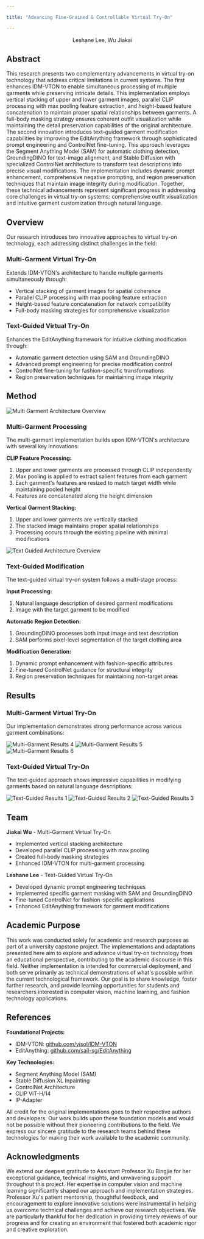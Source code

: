 ```yaml
---

title: "Advancing Fine-Grained & Controllable Virtual Try-On"

---
```


<div align="center">
<p>Leshane Lee, Wu Jiakai</p>
</div>

## Abstract

This research presents two complementary advancements in virtual try-on technology that address critical limitations in current systems. The first enhances IDM-VTON to enable simultaneous processing of multiple garments while preserving intricate details. This implementation employs vertical stacking of upper and lower garment images, parallel CLIP processing with max pooling feature extraction, and height-based feature concatenation to maintain proper spatial relationships between garments. A full-body masking strategy ensures coherent outfit visualization while maintaining the detail preservation capabilities of the original architecture. The second innovation introduces text-guided garment modification capabilities by improving the EditAnything framework through sophisticated prompt engineering and ControlNet fine-tuning. This approach leverages the Segment Anything Model (SAM) for automatic clothing detection, GroundingDINO for text-image alignment, and Stable Diffusion with specialized ControlNet architecture to transform text descriptions into precise visual modifications. The implementation includes dynamic prompt enhancement, comprehensive negative prompting, and region preservation techniques that maintain image integrity during modification. Together, these technical advancements represent significant progress in addressing core challenges in virtual try-on systems: comprehensive outfit visualization and intuitive garment customization through natural language.

## Overview

Our research introduces two innovative approaches to virtual try-on technology, each addressing distinct challenges in the field:

### Multi-Garment Virtual Try-On
Extends IDM-VTON's architecture to handle multiple garments simultaneously through:
- Vertical stacking of garment images for spatial coherence
- Parallel CLIP processing with max pooling feature extraction
- Height-based feature concatenation for network compatibility
- Full-body masking strategies for comprehensive visualization

### Text-Guided Virtual Try-On
Enhances the EditAnything framework for intuitive clothing modification through:
- Automatic garment detection using SAM and GroundingDINO
- Advanced prompt engineering for precise modification control
- ControlNet fine-tuning for fashion-specific transformations
- Region preservation techniques for maintaining image integrity

## Method

![Multi Garment Architecture Overview](assets/images/multigarment_architecture.png)

### Multi-Garment Processing

The multi-garment implementation builds upon IDM-VTON's architecture with several key innovations:

**CLIP Feature Processing:**
1. Upper and lower garments are processed through CLIP independently
2. Max pooling is applied to extract salient features from each garment
3. Each garment's features are resized to match target width while maintaining pooled height
4. Features are concatenated along the height dimension

**Vertical Garment Stacking:**
1. Upper and lower garments are vertically stacked
2. The stacked image maintains proper spatial relationships
3. Processing occurs through the existing pipeline with minimal modifications

![Text Guided Architecture Overview](assets/images/textguided_architecture.png)

### Text-Guided Modification

The text-guided virtual try-on system follows a multi-stage process:

**Input Processing:**
1. Natural language description of desired garment modifications
2. Image with the target garment to be modified

**Automatic Region Detection:**
1. GroundingDINO processes both input image and text description
2. SAM performs pixel-level segmentation of the target clothing area

**Modification Generation:**
1. Dynamic prompt enhancement with fashion-specific attributes
2. Fine-tuned ControlNet guidance for structural integrity
3. Region preservation techniques for maintaining non-target areas

## Results

### Multi-Garment Virtual Try-On

Our implementation demonstrates strong performance across various garment combinations:

![Multi-Garment Results 4](assets/images/multigarment_demo_image_4.jpg)
![Multi-Garment Results 5](assets/images/multigarment_demo_image_5.jpg)
![Multi-Garment Results 6](assets/images/multigarment_demo_image_6.jpg)

### Text-Guided Virtual Try-On

The text-guided approach shows impressive capabilities in modifying garments based on natural language descriptions:

![Text-Guided Results 1](assets/images/textguided_demo_image_1.png)
![Text-Guided Results 2](assets/images/textguided_demo_image_2.png)
![Text-Guided Results 3](assets/images/textguided_demo_image_3.png)

## Team

**Jiakai Wu** - Multi-Garment Virtual Try-On

- Implemented vertical stacking architecture
- Developed parallel CLIP processing with max pooling
- Created full-body masking strategies
- Enhanced IDM-VTON for multi-garment processing

**Leshane Lee** - Text-Guided Virtual Try-On

- Developed dynamic prompt engineering techniques
- Implemented specific garment masking with SAM and GroundingDINO
- Fine-tuned ControlNet for fashion-specific applications
- Enhanced EditAnything framework for garment modifications

## Academic Purpose

This work was conducted solely for academic and research purposes as part of a university capstone project. The implementations and adaptations presented here aim to explore and advance virtual try-on technology from an educational perspective, contributing to the academic discourse in this field. Neither implementation is intended for commercial deployment, and both serve primarily as technical demonstrations of what's possible within the current technological framework. Our goal is to share knowledge, foster further research, and provide learning opportunities for students and researchers interested in computer vision, machine learning, and fashion technology applications.

## References

**Foundational Projects:**
- IDM-VTON: [github.com/yisol/IDM-VTON](https://github.com/yisol/IDM-VTON)
- EditAnything: [github.com/sail-sg/EditAnything](https://github.com/sail-sg/EditAnything)

**Key Technologies:**
- Segment Anything Model (SAM)
- Stable Diffusion XL Inpainting
- ControlNet Architecture
- CLIP ViT-H/14
- IP-Adapter

All credit for the original implementations goes to their respective authors and developers. Our work builds upon these foundation models and would not be possible without their pioneering contributions to the field. We express our sincere gratitude to the research teams behind these technologies for making their work available to the academic community.

## Acknowledgments

We extend our deepest gratitude to Assistant Professor Xu Bingjie for her exceptional guidance, technical insights, and unwavering support throughout this project. Her expertise in computer vision and machine learning significantly shaped our approach and implementation strategies. Professor Xu's patient mentorship, thoughtful feedback, and encouragement to explore innovative solutions were instrumental in helping us overcome technical challenges and achieve our research objectives. We are particularly thankful for her dedication in providing timely reviews of our progress and for creating an environment that fostered both academic rigor and creative exploration.